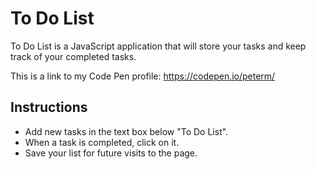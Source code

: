 To Do List
========

To Do List is a JavaScript application that will store your tasks and keep track of your completed tasks.

This is a link to my Code Pen profile:
https://codepen.io/peterm/

Instructions
----------------

- Add new tasks in the text box below "To Do List".
- When a task is completed, click on it.
- Save your list for future visits to the page.